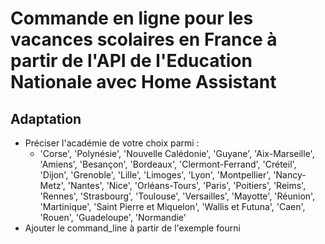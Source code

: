 
# Commande en ligne pour les vacances scolaires en France à partir de l'API de l'Education Nationale avec Home Assistant

## Adaptation
 - Préciser l'académie de votre choix parmi :
   - 'Corse', 'Polynésie', 'Nouvelle Calédonie', 'Guyane', 'Aix-Marseille', 'Amiens', 'Besançon', 'Bordeaux', 'Clermont-Ferrand', 'Créteil', 'Dijon', 'Grenoble', 'Lille', 'Limoges', 'Lyon', 'Montpellier', 'Nancy-Metz', 'Nantes', 'Nice', 'Orléans-Tours', 'Paris', 'Poitiers', 'Reims', 'Rennes', 'Strasbourg', 'Toulouse', 'Versailles', 'Mayotte', 'Réunion', 'Martinique', 'Saint Pierre et Miquelon', 'Wallis et Futuna', 'Caen', 'Rouen', 'Guadeloupe', 'Normandie'
 - Ajouter le command_line à partir de l'exemple fourni
